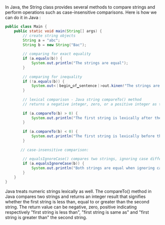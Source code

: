 In Java, the String class provides several methods to compare strings and perform operations such as case-insensitive comparisons. Here is how we can do it in Java :

```java
public class Main {
    public static void main(String[] args) {
        // create string objects
        String a = "abc";
        String b = new String("Bac");
        
        // comparing for exact equality
        if (a.equals(b)) {
            System.out.println("The strings are equal");
        } 
  
        // comparing for inequality
        if (!a.equals(b)) {
            System.out<｜begin▁of▁sentence｜>out.kinen!"The strings are not equal";
        } 
        
        // lexical comparison - Java string compareTo() method
        // returns a negative integer, zero, or a positive integer as the string is less than, equal to, or greater than the second string respectively.
      
        if (a.compareTo(b) > 0) {
            System.out.println("The first string is lexically after the second");
        } 
        
        if (a.compareTo(b) < 0) {
            System.out.println("The first string is lexically before the second");
        } 
  
       // case-insensitive comparison:
        
        // equalsIgnoreCase() compares two strings, ignoring case differences. It returns a boolean value.
        if (a.equalsIgnoreCase(b)) {
            System.out.println("Both strings are equal when ignoring case");
        } 
    }
}
```
Java treats numeric strings lexically as well. The compareTo() method in Java compares two strings and returns an integer result that signifies whether the first string is less than, equal to or greater than the second string. The return value can be negative, zero, positive indicating respectively "first string is less than", "first string is same as" and "first string is greater than" the second string.

